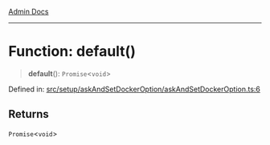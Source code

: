 [Admin Docs](/)

***

# Function: default()

> **default**(): `Promise`\<`void`\>

Defined in: [src/setup/askAndSetDockerOption/askAndSetDockerOption.ts:6](https://github.com/abhassen44/talawa-admin/blob/bb7b6d5252385a81ad100b897eb0cba4f7ba10d2/src/setup/askAndSetDockerOption/askAndSetDockerOption.ts#L6)

## Returns

`Promise`\<`void`\>
